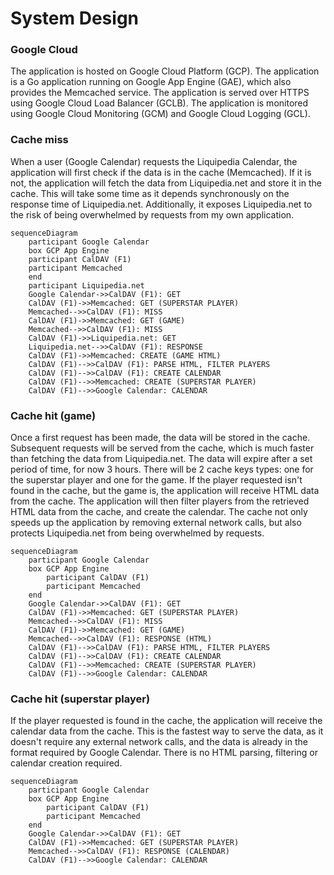 # System Design

### Google Cloud

The application is hosted on Google Cloud Platform (GCP). The application is a Go application running on Google App Engine (GAE), which also provides the Memcached service.
The application is served over HTTPS using Google Cloud Load Balancer (GCLB). The application is monitored using Google Cloud Monitoring (GCM) and Google Cloud Logging (GCL).

### Cache miss

When a user (Google Calendar) requests the Liquipedia Calendar, the application will first check if the data is in the cache (Memcached). If it is not, the application will fetch the data from Liquipedia.net and store it in the cache.
This will take some time as it depends synchronously on the response time of Liquipedia.net. Additionally, it exposes Liquipedia.net to the risk of being overwhelmed by requests from my own application.

```mermaid
sequenceDiagram
    participant Google Calendar
    box GCP App Engine
    participant CalDAV (F1)
    participant Memcached
    end
    participant Liquipedia.net
    Google Calendar->>CalDAV (F1): GET
    CalDAV (F1)->>Memcached: GET (SUPERSTAR PLAYER)
    Memcached-->>CalDAV (F1): MISS
    CalDAV (F1)->>Memcached: GET (GAME)
    Memcached-->>CalDAV (F1): MISS
    CalDAV (F1)->>Liquipedia.net: GET
    Liquipedia.net-->>CalDAV (F1): RESPONSE
    CalDAV (F1)->>Memcached: CREATE (GAME HTML)
    CalDAV (F1)-->>CalDAV (F1): PARSE HTML, FILTER PLAYERS
    CalDAV (F1)-->>CalDAV (F1): CREATE CALENDAR
    CalDAV (F1)-->>Memcached: CREATE (SUPERSTAR PLAYER)
    CalDAV (F1)-->>Google Calendar: CALENDAR
```

### Cache hit (game)

Once a first request has been made, the data will be stored in the cache. Subsequent requests will be served from the cache, which is much faster than fetching the data from Liquipedia.net.
The data will expire after a set period of time, for now 3 hours. There will be 2 cache keys types: one for the superstar player and one for the game.
If the player requested isn't found in the cache, but the game is, the application will receive HTML data from the cache.
The application will then filter players from the retrieved HTML data from the cache, and create the calendar.
The cache not only speeds up the application by removing external network calls, but also protects Liquipedia.net from being overwhelmed by requests.

```mermaid
sequenceDiagram
    participant Google Calendar
    box GCP App Engine
        participant CalDAV (F1)
        participant Memcached
    end
    Google Calendar->>CalDAV (F1): GET
    CalDAV (F1)->>Memcached: GET (SUPERSTAR PLAYER)
    Memcached-->>CalDAV (F1): MISS
    CalDAV (F1)->>Memcached: GET (GAME)
    Memcached-->>CalDAV (F1): RESPONSE (HTML)
    CalDAV (F1)-->>CalDAV (F1): PARSE HTML, FILTER PLAYERS
    CalDAV (F1)-->>CalDAV (F1): CREATE CALENDAR
    CalDAV (F1)-->>Memcached: CREATE (SUPERSTAR PLAYER)
    CalDAV (F1)-->>Google Calendar: CALENDAR
```

### Cache hit (superstar player)

If the player requested is found in the cache, the application will receive the calendar data from the cache. This is the fastest way to serve the data, as it doesn't require any external network calls,
and the data is already in the format required by Google Calendar. There is no HTML parsing, filtering or calendar creation required.

```mermaid
sequenceDiagram
    participant Google Calendar
    box GCP App Engine
        participant CalDAV (F1)
        participant Memcached
    end
    Google Calendar->>CalDAV (F1): GET
    CalDAV (F1)->>Memcached: GET (SUPERSTAR PLAYER)
    Memcached-->>CalDAV (F1): RESPONSE (CALENDAR)
    CalDAV (F1)-->>Google Calendar: CALENDAR
```
